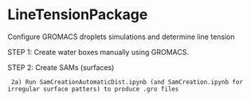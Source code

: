 # LineTensionPackage
Configure GROMACS droplets simulations and determine line tension

STEP 1: Create water boxes manually using GROMACS.

STEP 2: Create SAMs (surfaces)

     2a) Run SamCreationAutomaticDist.ipynb (and SamCreation.ipynb for irregular surface patters) to produce .gro files

